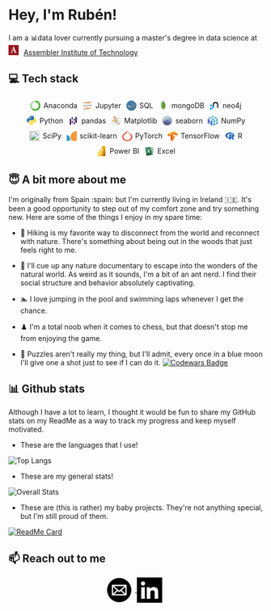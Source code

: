 # Hey, I'm Rubén!

I am a 📊data lover currently pursuing a master's degree in data science at <img src="images/assembler.png" style="vertical-align:right; margin-right: 6px; display: inline-block; width: 20px; height: 20px;"> <a href="https://assemblerinstitute.com/">Assembler Institute of Technology</a>

## 💻 Tech stack

<div style="display: flex; justify-content: center; align-items: center; flex-wrap: wrap;">
  <div style="display: flex; align-items: center; margin: 5px;">
    <img src="images/conda.png" style="width: 20px; height: 20px; margin-right: 6px;">
    <span>Anaconda</span>
  </div>
  <div style="display: flex; align-items: center; margin: 5px;">
    <img src="images/jupyter.png" style="width: 20px; height: 20px; margin-right: 6px;">
    <span>Jupyter</span>
  </div>
  <div style="display: flex; align-items: center; margin: 5px;">
    <img src="images/sql.png" style="width: 20px; height: 20px; margin-right: 6px;">
    <span>SQL</span>
  </div>
  <div style="display: flex; align-items: center; margin: 5px;">
    <img src="images/mongodb.png" style="width: 20px; height: 20px; margin-right: 6px;">
    <span>mongoDB</span>
  </div>
  <div style="display: flex; align-items: center; margin: 5px;">
    <img src="images/neo4j.png" style="width: 20px; height: 20px; margin-right: 6px;">
    <span>neo4j</span>
  </div>
  <br>
  <div style="display: flex; align-items: center; margin: 5px;">
    <img src="images/python.png" style="width: 20px; height: 20px; margin-right: 6px;">
    <span>Python</span>
  </div>
  <div style="display: flex; align-items: center; margin: 5px;">
    <img src="images/pandas.png" style="width: 20px; height: 20px; margin-right: 6px;">
    <span>pandas</span>
  </div>
  <div style="display: flex; align-items: center; margin: 5px;">
    <img src="images/plt.png" style="width: 20px; height: 20px; margin-right: 6px;">
    <span>Matplotlib</span>
  </div>
  <div style="display: flex; align-items: center; margin: 5px;">
    <img src="images/sns.png" style="width: 20px; height: 20px; margin-right: 6px;">
    <span>seaborn</span>
  </div>
  <div style="display: flex; align-items: center; margin: 5px;">
    <img src="images/numpy.png" style="width: 20px; height: 20px; margin-right: 6px;">
    <span>NumPy</span>
  </div>
  <br>
  <div style="display: flex; align-items: center; margin: 5px;">
    <img src="scipy/conda.png" style="width: 20px; height: 20px; margin-right: 6px;">
    <span>SciPy</span>
  </div>
  <div style="display: flex; align-items: center; margin: 5px;">
    <img src="images/sklearn.png" style="width: 20px; height: 20px; margin-right: 6px;">
    <span>scikit-learn</span>
  </div>
  <div style="display: flex; align-items: center; margin: 5px;">
    <img src="images/pytorch.png" style="width: 20px; height: 20px; margin-right: 6px;">
    <span>PyTorch</span>
  </div>
  <div style="display: flex; align-items: center; margin: 5px;">
    <img src="images/tf.png" style="width: 20px; height: 20px; margin-right: 6px;">
    <span>TensorFlow</span>
  </div>
  <div style="display: flex; align-items: center; margin: 5px;">
    <img src="images/r.png" style="width: 20px; height: 20px; margin-right: 6px;">
    <span>R</span>
  </div>
  <br>
  <div style="display: flex; align-items: center; margin: 5px;">
    <img src="images/powerbi.png" style="width: 20px; height: 20px; margin-right: 6px;">
    <span>Power BI</span>
  </div>
  <div style="display: flex; align-items: center; margin: 5px;">
    <img src="images/excel.png" style="width: 20px; height: 20px; margin-right: 6px;">
    <span>Excel</span>
  </div>
</div>

## 😇 A bit more about me

I'm originally from Spain :spain: but I'm currently living in Ireland :ireland:. It's been a good opportunity to step out of my comfort zone and try something new. Here are some of the things I enjoy in my spare time:

* :deciduous_tree: Hiking is my favorite way to disconnect from the world and reconnect with nature. There's something about being out in the woods that just feels right to me.

* :ant:	I'll cue up any nature documentary to escape into the wonders of the natural world. As weird as it sounds, I'm a bit of an ant nerd. I find their social structure and behavior absolutely captivating.

* :swimmer: I love jumping in the pool and swimming laps whenever I get the chance.

* :chess_pawn: I'm a total noob when it comes to chess, but that doesn't stop me from enjoying the game.

* :jigsaw: Puzzles aren't really my thing, but I'll admit, every once in a blue moon I'll give one a shot just to see if I can do it.
[![Codewars Badge](https://www.codewars.com/users/yourssincerely/badges/large)](https://www.codewars.com/users/yourssincerely)

## 📊 Github stats

Although I have a lot to learn, I thought it would be fun to share my GitHub stats on my ReadMe as a way to track my progress and keep myself motivated.

* These are the languages that I use!

![Top Langs](https://github-readme-stats.vercel.app/api/top-langs/?username=yourssincerely&layout=compact)

* These are my general stats!

![Overall Stats](https://github-readme-stats.vercel.app/api?username=yourssincerely&count_private=true&show_icons=true&hide=contribs)

* These are (this is rather) my baby projects. They're not anything special, but I'm still  proud of them.

[![ReadMe Card](https://github-readme-stats.vercel.app/api/pin/?username=yourssincerely&repo=linkedin)](https://github.com/yourssincerely/linkedin)


## 📫 Reach out to me

<p style="text-align:center;">

<a href="mailto:rtespineira@outlook.com">
<img src="images/mail.png" style="vertical-align:middle; margin-right: 6px; display: inline-block; width: 50px; height: 50px;">
</a>
<a href="https://www.linkedin.com/in/rubentenreiro/">
<img src="images/linkedin.png" style="vertical-align:middle; margin-right: 6px; display: inline-block; width: 50px; height: 50px;">
</a>
</p>
